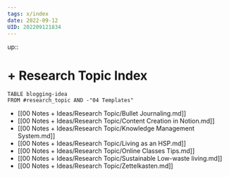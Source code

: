```yaml
---
tags: x/index
date: 2022-09-12
UID: 202209121834
---
```


up::
# + Research Topic Index

```dataview
TABLE blogging-idea
FROM #research_topic AND -"04 Templates"
```

- [[00 Notes + Ideas/Research Topic/Bullet Journaling.md]]
- [[00 Notes + Ideas/Research Topic/Content Creation in Notion.md]]
- [[00 Notes + Ideas/Research Topic/Knowledge Management System.md]]
- [[00 Notes + Ideas/Research Topic/Living as an HSP.md]]
- [[00 Notes + Ideas/Research Topic/Online Classes Tips.md]]
- [[00 Notes + Ideas/Research Topic/Sustainable Low-waste living.md]]
- [[00 Notes + Ideas/Research Topic/Zettelkasten.md]]
